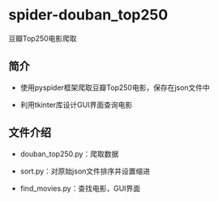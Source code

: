 # spider-douban_top250
豆瓣Top250电影爬取

## 简介
* 使用pyspider框架爬取豆瓣Top250电影，保存在json文件中

* 利用tkinter库设计GUI界面查询电影

## 文件介绍
* douban_top250.py：爬取数据

* sort.py：对原始json文件排序并设置缩进

* find_movies.py：查找电影，GUI界面
